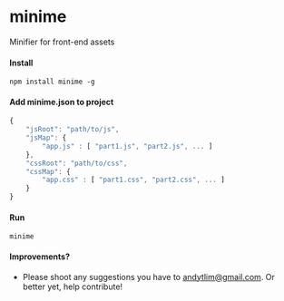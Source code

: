 # minime
Minifier for front-end assets

#### Install
```shell
npm install minime -g
```

#### Add minime.json to project
```javascript
{
    "jsRoot": "path/to/js",
    "jsMap": {
        "app.js" : [ "part1.js", "part2.js", ... ]
    },
    "cssRoot": "path/to/css",
    "cssMap": {
        "app.css" : [ "part1.css", "part2.css", ... ]
    }
}
```

#### Run 
```shell
minime
```

#### Improvements?
-  Please shoot any suggestions you have to andytlim@gmail.com. Or better yet, help contribute!

